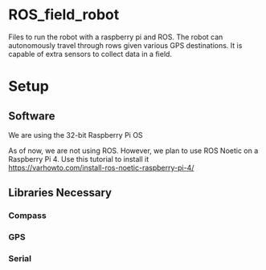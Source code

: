 # ROS_field_robot
Files to run the robot with a raspberry pi and ROS. The robot can autonomously travel through rows given various GPS destinations. It is capable of extra sensors to collect data in a field.

# Setup

## Software
We are using the 32-bit Raspberry Pi OS

As of now, we are not using ROS. However, we plan to use ROS Noetic on a Raspberry Pi 4. Use this tutorial to install it<br />
https://varhowto.com/install-ros-noetic-raspberry-pi-4/ <br />

## Libraries Necessary
### Compass

### GPS

### Serial
